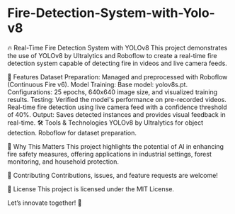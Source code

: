 # Fire-Detection-System-with-Yolo-v8
🔥 Real-Time Fire Detection System with YOLOv8
This project demonstrates the use of YOLOv8 by Ultralytics and Roboflow to create a real-time fire detection system capable of detecting fire in videos and live camera feeds.

🚀 Features
Dataset Preparation: Managed and preprocessed with Roboflow (Continuous Fire v6).
Model Training:
Base model: yolov8s.pt.
Configurations: 25 epochs, 640x640 image size, and visualized training results.
Testing:
Verified the model's performance on pre-recorded videos.
Real-time fire detection using live camera feed with a confidence threshold of 40%.
Output: Saves detected instances and provides visual feedback in real-time.
🛠️ Tools & Technologies
YOLOv8 by Ultralytics for object detection.
Roboflow for dataset preparation.
 
🌟 Why This Matters
This project highlights the potential of AI in enhancing fire safety measures, offering applications in industrial settings, forest monitoring, and household protection.

🤝 Contributing
Contributions, issues, and feature requests are welcome!

📜 License
This project is licensed under the MIT License.

Let’s innovate together! 🌟
